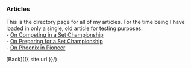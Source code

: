### Articles

This is the directory page for all of my articles. For the time being I have loaded in only a single, old article for testing purposes.  
\- [On Competing in a Set Championship](./set-championship-participation.md)  
\- [On Preparing for a Set Championship](./set-championship-prep.md)  
\- [On Phoenix in Pioneer](./on-phoenix.md)

[Back]({{ site.url }}/)